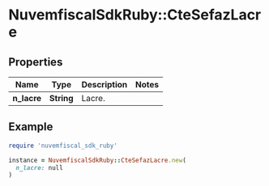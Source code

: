 # NuvemfiscalSdkRuby::CteSefazLacre

## Properties

| Name | Type | Description | Notes |
| ---- | ---- | ----------- | ----- |
| **n_lacre** | **String** | Lacre. |  |

## Example

```ruby
require 'nuvemfiscal_sdk_ruby'

instance = NuvemfiscalSdkRuby::CteSefazLacre.new(
  n_lacre: null
)
```

